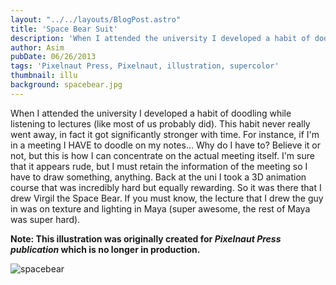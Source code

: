 ```yaml
---
layout: "../../layouts/BlogPost.astro"
title: 'Space Bear Suit'
description: 'When I attended the university I developed a habit of doodling while listening to lectures (like most of us probably did). This habit never really went away, in fact it got significantly stronger with time.'
author: Asim
pubDate: 06/26/2013
tags: 'Pixelnaut Press, Pixelnaut, illustration, supercolor'
thumbnail: illu
background: spacebear.jpg
---
```


When I attended the university I developed a habit of doodling while listening to lectures (like most of us probably did). This habit never really went away, in fact it got significantly stronger with time. For instance, if I'm in a meeting I HAVE to doodle on my notes... Why do I have to? Believe it or not, but this is how I can concentrate on the actual meeting itself. I'm sure that it appears rude, but I must retain the information of the meeting so I have to draw something, anything. Back at the uni I took a 3D animation course that was incredibly hard but equally rewarding. So it was there that I drew Virgil the Space Bear. If you must know, the lecture that I drew the guy in was on texture and lighting in Maya (super awesome, the rest of Maya was super hard).

**Note: This illustration was originally created for *Pixelnaut Press publication* which is no longer in production.**

![spacebear](/Media/blog/spacebear.jpg "spacebear")